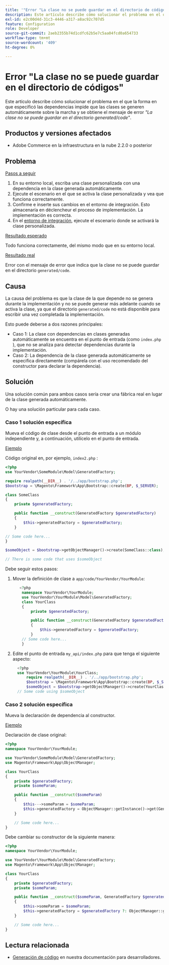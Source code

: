 ```yaml
---
title: '"Error "La clase no se puede guardar en el directorio de códigos"'
description: Este artículo describe cómo solucionar el problema en el que la forma en que especificó las dependencias impide que las clases se generen automáticamente sobre la marcha y se obtiene el mensaje de error *"Class cannot be saved in the generated/code directory"*.
exl-id: e2c00d4d-31c3-4446-a317-a8ac92c707d5
feature: Configuration
role: Developer
source-git-commit: 2aeb2355b74d1cdfc62b5e7c5aa04fcd0a654733
workflow-type: tm+mt
source-wordcount: '409'
ht-degree: 0%

---
```


# Error &quot;La clase no se puede guardar en el directorio de códigos&quot;

Este artículo describe cómo solucionar el problema en el que la forma en que especificó las dependencias impide que las clases se generen automáticamente sobre la marcha y se obtiene el mensaje de error *&quot;La clase no se puede guardar en el directorio generated/code&quot;*.

## Productos y versiones afectados

* Adobe Commerce en la infraestructura en la nube 2.2.0 o posterior

## Problema

<u>Pasos a seguir</u>

1. En su entorno local, escriba una clase personalizada con una dependencia en la clase generada automáticamente.
1. Ejecute el escenario en el que se activa la clase personalizada y vea que funciona correctamente.
1. Confirme e inserte sus cambios en el entorno de integración. Esto almacenaría en déclencheur el proceso de implementación. La implementación es correcta.
1. En el [entorno de integración](/help/announcements/adobe-commerce-announcements/integration-environment-enhancement-request-pro-and-starter.md), ejecute el escenario donde se activará la clase personalizada.

<u>Resultado esperado</u>

Todo funciona correctamente, del mismo modo que en su entorno local.

<u>Resultado real</u>

Error con el mensaje de error que indica que la clase no se puede guardar en el directorio `generated/code`.

## Causa

La causa del problema es que la clase de la que depende no se genera durante la implementación y no se puede generar más adelante cuando se activa la clase, ya que el directorio `generated/code` no está disponible para escribir una vez completada la implementación.

Esto puede deberse a dos razones principales:

* Caso 1: La clase con dependencias en clases generadas automáticamente se encuentra en el punto de entrada (como `index.php` ), que no se analiza para detectar dependencias durante la implementación.
* Caso 2: La dependencia de la clase generada automáticamente se especifica directamente (compárela con el uso recomendado del constructor para declarar la dependencia).

## Solución

Una solución común para ambos casos sería crear una fábrica real en lugar de la clase generada automáticamente.

O hay una solución particular para cada caso.

### Caso 1 solución específica

Mueva el código de clase desde el punto de entrada a un módulo independiente y, a continuación, utilícelo en el punto de entrada.

<u>Ejemplo</u>

Código original en, por ejemplo, `index2.php` :

```php
<?php
use YourVendor\SomeModule\Model\GeneratedFactory;

require realpath(__DIR__) . '/../app/bootstrap.php';
$bootstrap = \Magento\Framework\App\Bootstrap::create(BP, $_SERVER);

class SomeClass
{
    private $generatedFactory;

    public function __construct(GeneratedFactory $generatedFactory)
    {
        $this->generatedFactory = $generatedFactory;
    }

// Some code here...
}

$someObject = $bootstrap->getObjectManager()->create(SomeClass::class);

// There is some code that uses $someObject
```

Debe seguir estos pasos:

1. Mover la definición de clase a `app/code/YourVendor/YourModule`:

   ```php
      <?php
       namespace YourVendor\YourModule;
       use YourVendor\YourModule\Model\GeneratedFactory;
       class YourClass
       {
           private $generatedFactory;
   
           public function __construct(GeneratedFactory $generatedFactory)
           {
               $this->generatedFactory = $generatedFactory;
           }
       // Some code here...
       }
   ```

1. Edite el punto de entrada `my_api/index.php` para que tenga el siguiente aspecto:

   ```php
     <?php
     use YourVendor\YourModule\YourClass;
         require realpath(__DIR__) . '/../app/bootstrap.php';
         $bootstrap = \Magento\Framework\App\Bootstrap::create(BP, $_SERVER);
         $someObject = $bootstrap->getObjectManager()->create(YourClass::class);
     // Some code using $someObject
   ```

### Caso 2 solución específica

Mueva la declaración de dependencia al constructor.

<u>Ejemplo</u>

Declaración de clase original:

```php
<?php
namespace YourVendor\YourModule;

use YourVendor\SomeModule\Model\GeneratedFactory;
use Magento\Framework\App\ObjectManager;

class YourClass
{
    private $generatedFactory;
    private $someParam;

    public function __construct($someParam)
    {
        $this--->someParam = $someParam;
        $this->generatedFactory = ObjectManager::getInstance()->get(GeneratedFactory::class);
    }

    // Some code here...
}
```

Debe cambiar su constructor de la siguiente manera:

```php
<?php
namespace YourVendor\YourModule;

use YourVendor\YourModule\Model\GeneratedFactory;
use Magento\Framework\App\ObjectManager;

class YourClass
{
    private $generatedFactory;
    private $someParam;

    public function __construct($someParam, GeneratedFactory $generatedFactory = null)
    {
        $this->someParam = $someParam;
        $this->generatedFactory = $generatedFactory ?: ObjectManager::getInstance()->get(GeneratedFactory::class);
    }

    // Some code here...
}
```

## Lectura relacionada

* [Generación de código](https://developer.adobe.com/commerce/php/development/components/code-generation/) en nuestra documentación para desarrolladores.
